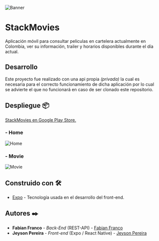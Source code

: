 ![Banner](https://i.imgur.com/j3FonM5.png)

# StackMovies
Aplicación móvil para consultar peliculas en cartelera actualmente en Colombia, ver su información, trailer y horarios disponibles durante el día actual.

## Desarrollo
Este proyecto fue realizado con una api propia *(privada)* la cual es necesaria para el correcto funcionamiento de dicha aplicación por lo cual se advierte el que no funcionará en caso de ser clonado este repositorio. 

## Despliegue 📦

[StackMovies en Google Play Store.](https://play.google.com/store/apps/details?id=com.stackverse.stackmovies)

### - Home
![Home](https://i.imgur.com/oZTnc0q.png)
### - Movie
![Movie](https://i.imgur.com/pi2J4Kb.png)

## Construido con 🛠️

* [Expo](https://docs.expo.dev/) - Tecnología usada en el desarrollo del front-end.

## Autores ✒️

* **Fabian Franco** - *Back-End* (REST-API) - [Fabian Franco](https://github.com/franco762)
* **Jeyson Pereira** - *Front-end* (Expo / React Native) - [Jeyson Pereira](https://github.com/jeyson-pereira)
